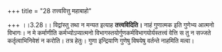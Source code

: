 +++
title = "28 तत्त्ववित्तु महाबाहो"

+++
।।3.28।। विद्वांस्तु तथा न मन्यत इत्याह **तत्त्वविदिति।** नाहं गुणात्मक
इति गुणेभ्य आत्मनो विभागः। न मे कर्माणीति कर्मभ्योऽप्यात्मनो
विभागस्तयोर्गुणकर्मविभागयोर्यस्तत्त्वं वेत्ति स तु न सज्जते
कर्तृत्वाभिनिवेशं न करोति। तत्र हेतुः। गुणा इन्द्रियाणि गुणेषु विषयेषु
वर्तन्ते नाहमिति मत्वा।
